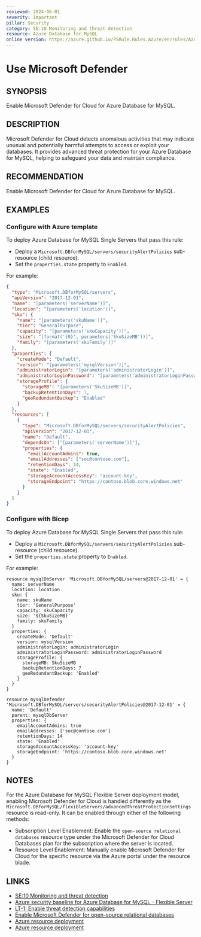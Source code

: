 ```yaml
---
reviewed: 2024-06-01
severity: Important
pillar: Security
category: SE:10 Monitoring and threat detection
resource: Azure Database for MySQL
online version: https://azure.github.io/PSRule.Rules.Azure/en/rules/Azure.MySQL.DefenderCloud/
---
```


# Use Microsoft Defender

## SYNOPSIS

Enable Microsoft Defender for Cloud for Azure Database for MySQL.

## DESCRIPTION

Microsoft Defender for Cloud detects anomalous activities that may indicate unusual and potentially harmful attempts to access or exploit your databases. 
It provides advanced threat protection for your Azure Database for MySQL, helping to safeguard your data and maintain compliance.

## RECOMMENDATION

Enable Microsoft Defender for Cloud for Azure Database for MySQL.

## EXAMPLES

### Configure with Azure template

To deploy Azure Database for MySQL Single Servers that pass this rule:

- Deploy a `Microsoft.DBforMySQL/servers/securityAlertPolicies` sub-resource (child resource).
- Set the `properties.state` property to `Enabled`.

For example:

```json
{
  "type": "Microsoft.DBforMySQL/servers",
  "apiVersion": "2017-12-01",
  "name": "[parameters('serverName')]",
  "location": "[parameters('location')]",
  "sku": {
    "name": "[parameters('skuName')]",
    "tier": "GeneralPurpose",
    "capacity": "[parameters('skuCapacity')]",
    "size": "[format('{0}', parameters('SkuSizeMB'))]",
    "family": "[parameters('skuFamily')]"
  },
  "properties": {
    "createMode": "Default",
    "version": "[parameters('mysqlVersion')]",
    "administratorLogin": "[parameters('administratorLogin')]",
    "administratorLoginPassword": "[parameters('administratorLoginPassword')]",
    "storageProfile": {
      "storageMB": "[parameters('SkuSizeMB')]",
      "backupRetentionDays": 7,
      "geoRedundantBackup": "Enabled"
    }
  },
  "resources": [
    {
      "type": "Microsoft.DBforMySQL/servers/securityAlertPolicies",
      "apiVersion": "2017-12-01",
      "name": "Default",
      "dependsOn": ["[parameters('serverName')]"],
      "properties": {
        "emailAccountAdmins": true,
        "emailAddresses": ["soc@contoso.com"],
        "retentionDays": 14,
        "state": "Enabled",
        "storageAccountAccessKey": "account-key",
        "storageEndpoint": "https://contoso.blob.core.windows.net"
      }
    }
  ]
}
```

### Configure with Bicep

To deploy Azure Database for MySQL Single Servers that pass this rule:

- Deploy a `Microsoft.DBforMySQL/servers/securityAlertPolicies` sub-resource (child resource).
- Set the `properties.state` property to `Enabled`.

For example:

```bicep
resource mysqlDbServer 'Microsoft.DBforMySQL/servers@2017-12-01' = {
  name: serverName
  location: location
  sku: {
    name: skuName
    tier: 'GeneralPurpose'
    capacity: skuCapacity
    size: '${SkuSizeMB}'
    family: skuFamily
  }
  properties: {
    createMode: 'Default'
    version: mysqlVersion
    administratorLogin: administratorLogin
    administratorLoginPassword: administratorLoginPassword
    storageProfile: {
      storageMB: SkuSizeMB
      backupRetentionDays: 7
      geoRedundantBackup: 'Enabled'
    }
  }
}

resource mysqlDefender 'Microsoft.DBforMySQL/servers/securityAlertPolicies@2017-12-01' = {
  name: 'Default'
  parent: mysqlDbServer
  properties: {
    emailAccountAdmins: true
    emailAddresses: ['soc@contoso.com']
    retentionDays: 14
    state: 'Enabled'
    storageAccountAccessKey: 'account-key'
    storageEndpoint: 'https://contoso.blob.core.windows.net'
  }
}
```

## NOTES

For the Azure Database for MySQL Flexible Server deployment model, enabling Microsoft Defender for Cloud is handled differently as the `Microsoft.DBforMySQL/flexibleServers/advancedThreatProtectionSettings` resource is read-only. 
It can be enabled through either of the following methods:

- Subscription Level Enablement: Enable the `open-source relational databases` resource type under the Microsoft Defender for Cloud Databases plan for the subscription where the server is located.
- Resource Level Enablement: Manually enable Microsoft Defender for Cloud for the specific resource via the Azure portal under the resource blade.

## LINKS

- [SE:10 Monitoring and threat detection](https://learn.microsoft.com/en-us/azure/well-architected/security/monitor-threats)
- [Azure security baseline for Azure Database for MySQL - Flexible Server](https://learn.microsoft.com/security/benchmark/azure/baselines/azure-database-for-mysql-flexible-server-security-baseline)
- [LT-1: Enable threat detection capabilities](https://learn.microsoft.com/security/benchmark/azure/baselines/azure-database-for-mysql-flexible-server-security-baseline#lt-1-enable-threat-detection-capabilities)
- [Enable Microsoft Defender for open-source relational databases](https://learn.microsoft.com/azure/defender-for-cloud/enable-defender-for-databases-azure)
- [Azure resource deployment](https://learn.microsoft.com/azure/templates/microsoft.dbformysql/flexibleservers/advancedthreatprotectionsettings)
- [Azure resource deployment](https://learn.microsoft.com/azure/templates/microsoft.dbformysql/servers/securityalertpolicies)

